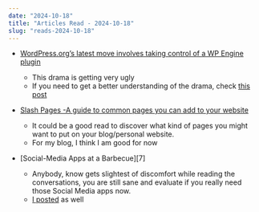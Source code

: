 ```yaml
---
date: "2024-10-18"
title: "Articles Read - 2024-10-18"
slug: "reads-2024-10-18"
---
```




* [WordPress.org’s latest move involves taking control of a WP Engine plugin][1]
  * This drama is getting very ugly
  * If you need to get a better understanding of the drama, check [this post][2]

* [Slash Pages -A guide to common pages you can add to your website][3]
  * It could be a good read to discover what kind of pages you might want to put on your blog/personal website.
  * For my blog, I think I am good for now

* [Social-Media Apps at a Barbecue][7]
  * Anybody, know gets slightest of discomfort while reading the conversations, you are still sane and evaluate if you really need those Social Media apps now.
  * [I posted][5] as well



  [1]: https://www.theverge.com/2024/10/12/24268637/wordpress-org-matt-mullenweg-acf-fork-secure-custom-fields-wp-engine
  [2]: https://xoxo.zone/@lazerwalker/113297704893474421
  [3]: https://slashpages.net/
  [4]: https://archive.ph/20240821172015/https://www.newyorker.com/humor/shouts-murmurs/social-media-apps-at-a-barbecue#selection-2352.0-2352.3
  [5]: https://mastodon.world/@divinedragon/113339073819614245
